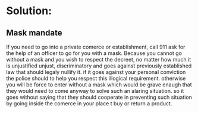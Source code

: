 # Solution:
## Mask mandate

If you need to go into a private comerce or establishment, 
call 911 ask for the help of an officer to go for you with a mask.
Because you cannot go without a mask and you wish to respect the decreet,
no matter how much it is unjustified unjust, discriminatory and goes against 
previously established law that should legaly nullify it.
if it goes against your personal conviction the police should to help you respect this illogical requirement.
otherwise you will be force to enter without a mask which would be grave enaugh that they would need to come anyway to solve such an alaring situation.
so it goes without saying that they should cooperate in preventing such situation by going inside the comerce in your place t buy or return a product.
